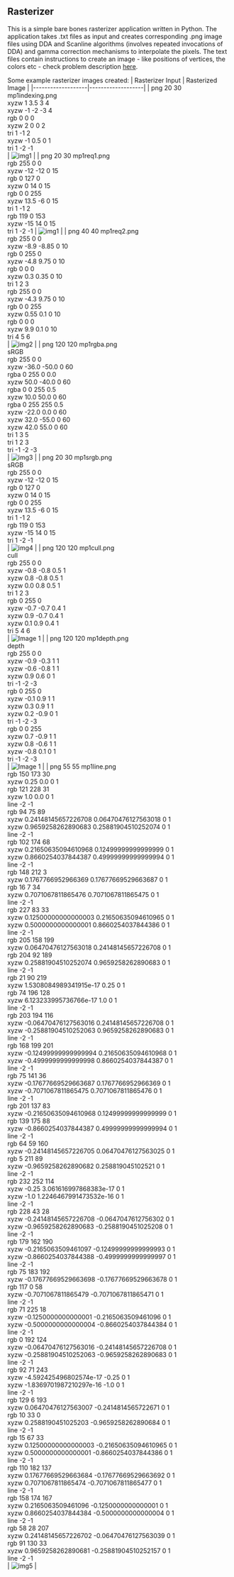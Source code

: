 ## Rasterizer

This is a simple bare bones rasterizer application written in Python. The application takes .txt files as input and creates corresponding .png image files using DDA and Scanline algorithms (involves repeated invocations of DDA) and gamma correction mechanisms to interpolate the pixels. The text files contain instructions to create an image - like positions of vertices, the colors etc - check problem description [here](https://cs418.cs.illinois.edu/website/hw-rasterize.html).

Some example rasterizer images created:
| Rasterizer Input | Rasterized Image |
|-------------------|-------------------|
| png 20 30 mp1indexing.png<br>xyzw   1  3.5  3 4<br>xyzw  -1 -2   -3 4<br>rgb 0 0 0<br>xyzw   2  0    0 2<br>tri 1 -1 2<br>xyzw  -1  0.5  0 1<br>tri 1 -2 -1<br>| ![img1](./ip/9-1.png) |
| png 20 30 mp1req1.png <br>rgb 255 0 0 <br>xyzw -12 -12 0 15<br>rgb 0 127 0<br>xyzw 0 14 0 15<br>rgb 0 0 255<br>xyzw 13.5 -6 0 15<br>tri 1 -1 2<br>rgb 119 0 153 <br>xyzw -15 14 0 15<br>tri 1 -2 -1 | ![img1](./ip/1-3.png) |
| png 40 40 mp1req2.png<br>rgb 255 0 0<br>xyzw -8.9 -8.85 0 10<br>rgb 0 255 0<br>xyzw -4.8 9.75 0 10<br>rgb 0 0 0<br>xyzw 0.3 0.35 0 10<br>tri 1 2 3<br>rgb 255 0 0<br>xyzw -4.3 9.75 0 10<br>rgb 0 0 255<br>xyzw 0.55 0.1 0 10<br>rgb 0 0 0<br>xyzw 9.9 0.1 0 10<br>tri 4 5 6<br> | ![img2](./ip/2-3.png) | 
| png 120 120 mp1rgba.png<br>sRGB<br>rgb 255 0 0<br>xyzw -36.0 -50.0 0 60<br>rgba 0 255 0 0.0<br>xyzw 50.0 -40.0 0 60<br>rgba 0 0 255 0.5<br>xyzw 10.0 50.0 0 60<br>rgba 0 255 255 0.5<br>xyzw -22.0 0.0 0 60<br>xyzw 32.0 -55.0 0 60<br>xyzw 42.0 55.0 0 60<br>tri 1 3 5<br>tri 1 2 3<br>tri -1 -2 -3<br> | ![img3](./ip/3-1.png) | 
| png 20 30 mp1srgb.png<br>sRGB<br>rgb 255 0 0<br>xyzw -12 -12 0 15<br>rgb 0 127 0<br>xyzw 0 14 0 15<br>rgb 0 0 255<br>xyzw 13.5 -6 0 15<br>tri 1 -1 2<br>rgb 119 0 153<br>xyzw -15 14 0 15<br>tri 1 -2 -1<br>| ![img4](./ip/4-1.png) | 
| png 120 120 mp1cull.png<br>cull<br>rgb 255 0 0<br>xyzw -0.8 -0.8 0.5 1<br>xyzw  0.8 -0.8 0.5 1<br>xyzw  0.0  0.8 0.5 1<br>tri 1 2 3<br>rgb 0 255 0<br>xyzw -0.7 -0.7 0.4 1<br>xyzw  0.9 -0.7 0.4 1<br>xyzw  0.1  0.9 0.4 1<br>tri 5 4 6<br> | ![Image 1](./ip/6-1.png) | 
| png 120 120 mp1depth.png<br>depth<br>rgb 255 0 0<br>xyzw -0.9 -0.3 1 1<br>xyzw -0.6 -0.8 1 1<br>xyzw  0.9  0.6 0 1<br>tri -1 -2 -3<br>rgb 0 255 0<br>xyzw -0.1  0.9 1 1<br>xyzw  0.3  0.9 1 1<br>xyzw  0.2 -0.9 0 1<br>tri -1 -2 -3<br>rgb 0 0 255<br>xyzw  0.7 -0.9 1 1<br>xyzw  0.8 -0.6 1 1<br>xyzw -0.8  0.1 0 1<br>tri -1 -2 -3<br> | ![Image 1](./ip/7-1.png) | 
| png 55 55 mp1line.png<br>rgb 150 173 30<br>xyzw 0.25 0.0 0 1<br>rgb 121 228 31<br>xyzw 1.0 0.0 0 1<br>line -2 -1<br>rgb 94 75 89<br>xyzw 0.24148145657226708 0.06470476127563018 0 1<br>xyzw 0.9659258262890683 0.25881904510252074 0 1<br>line -2 -1<br>rgb 102 174 68<br>xyzw 0.21650635094610968 0.12499999999999999 0 1<br>xyzw 0.8660254037844387 0.49999999999999994 0 1<br>line -2 -1<br>rgb 148 212 3<br>xyzw 0.1767766952966369 0.17677669529663687 0 1<br>rgb 16 7 34<br>xyzw 0.7071067811865476 0.7071067811865475 0 1<br>line -2 -1<br>rgb 227 83 33<br>xyzw 0.12500000000000003 0.21650635094610965 0 1<br>xyzw 0.5000000000000001 0.8660254037844386 0 1<br>line -2 -1<br>rgb 205 158 199<br>xyzw 0.06470476127563018 0.24148145657226708 0 1<br>rgb 204 92 189<br>xyzw 0.25881904510252074 0.9659258262890683 0 1<br>line -2 -1<br>rgb 21 90 219<br>xyzw 1.5308084989341915e-17 0.25 0 1<br>rgb 74 196 128<br>xyzw 6.123233995736766e-17 1.0 0 1<br>line -2 -1<br>rgb 203 194 116<br>xyzw -0.06470476127563016 0.24148145657226708 0 1<br>xyzw -0.25881904510252063 0.9659258262890683 0 1<br>line -2 -1<br>rgb 168 199 201<br>xyzw -0.12499999999999994 0.21650635094610968 0 1<br>xyzw -0.4999999999999998 0.8660254037844387 0 1<br>line -2 -1<br>rgb 75 141 36<br>xyzw -0.17677669529663687 0.1767766952966369 0 1<br>xyzw -0.7071067811865475 0.7071067811865476 0 1<br>line -2 -1<br>rgb 201 137 83<br>xyzw -0.21650635094610968 0.12499999999999999 0 1<br>rgb 139 175 88<br>xyzw -0.8660254037844387 0.49999999999999994 0 1<br>line -2 -1<br>rgb 64 59 160<br>xyzw -0.24148145657226705 0.06470476127563025 0 1<br>rgb 5 211 89<br>xyzw -0.9659258262890682 0.258819045102521 0 1<br>line -2 -1<br>rgb 232 252 114<br>xyzw -0.25 3.061616997868383e-17 0 1<br>xyzw -1.0 1.2246467991473532e-16 0 1<br>line -2 -1<br>rgb 228 43 28<br>xyzw -0.24148145657226708 -0.0647047612756302 0 1<br>xyzw -0.9659258262890683 -0.2588190451025208 0 1<br>line -2 -1<br>rgb 179 162 190<br>xyzw -0.2165063509461097 -0.12499999999999993 0 1<br>xyzw -0.8660254037844388 -0.4999999999999997 0 1<br>line -2 -1<br>rgb 75 183 192<br>xyzw -0.17677669529663698 -0.17677669529663678 0 1<br>rgb 117 0 58<br>xyzw -0.7071067811865479 -0.7071067811865471 0 1<br>line -2 -1<br>rgb 71 225 18<br>xyzw -0.1250000000000001 -0.2165063509461096 0 1<br>xyzw -0.5000000000000004 -0.8660254037844384 0 1<br>line -2 -1<br>rgb 0 192 124<br>xyzw -0.06470476127563016 -0.24148145657226708 0 1<br>xyzw -0.25881904510252063 -0.9659258262890683 0 1<br>line -2 -1<br>rgb 92 71 243<br>xyzw -4.592425496802574e-17 -0.25 0 1<br>xyzw -1.8369701987210297e-16 -1.0 0 1<br>line -2 -1<br>rgb 129 6 193<br>xyzw 0.06470476127563007 -0.2414814565722671 0 1<br>rgb 10 33 0<br>xyzw 0.2588190451025203 -0.9659258262890684 0 1<br>line -2 -1<br>rgb 15 67 33<br>xyzw 0.12500000000000003 -0.21650635094610965 0 1<br>xyzw 0.5000000000000001 -0.8660254037844386 0 1<br>line -2 -1<br>rgb 110 182 137<br>xyzw 0.17677669529663684 -0.17677669529663692 0 1<br>xyzw 0.7071067811865474 -0.7071067811865477 0 1<br>line -2 -1<br>rgb 158 174 167<br>xyzw 0.2165063509461096 -0.1250000000000001 0 1<br>xyzw 0.8660254037844384 -0.5000000000000004 0 1<br>line -2 -1<br>rgb 58 28 207<br>xyzw 0.24148145657226702 -0.06470476127563039 0 1<br>rgb 91 130 33<br>xyzw 0.9659258262890681 -0.25881904510252157 0 1<br>line -2 -1<br> | ![img5](./ip/5-1.png) | 
